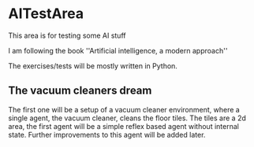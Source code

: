 # AITestArea
This area is for testing some AI stuff

I am following the book ''Artificial intelligence, a modern approach''

The exercises/tests will be mostly written in Python.

## The vacuum cleaners dream 

The first one will be a setup of a vacuum cleaner environment,
where a single agent, the vacuum cleaner, cleans the floor tiles.
The tiles are a 2d area, the first agent will be a simple reflex based agent without internal state.
Further improvements to this agent will be added later.
